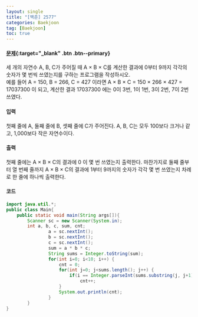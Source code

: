 ```yaml
---
layout: single
title: "[백준] 2577"
categories: Baekjoon
tag: [Baekjoon]
toc: true
---
```


#### [문제](https://www.acmicpc.net/problem/2577){:target="\_blank" .btn .btn--primary}
세 개의 자연수 A, B, C가 주어질 때 A × B × C를 계산한 결과에 0부터 9까지 각각의 숫자가 몇 번씩 쓰였는지를 구하는 프로그램을 작성하시오.  
예를 들어 A = 150, B = 266, C = 427 이라면 A × B × C = 150 × 266 × 427 = 17037300 이 되고, 계산한 결과 17037300 에는 0이 3번, 1이 1번, 3이 2번, 7이 2번 쓰였다.

#### 입력
첫째 줄에 A, 둘째 줄에 B, 셋째 줄에 C가 주어진다. A, B, C는 모두 100보다 크거나 같고, 1,000보다 작은 자연수이다.

#### 출력
첫째 줄에는 A × B × C의 결과에 0 이 몇 번 쓰였는지 출력한다. 마찬가지로 둘째 줄부터 열 번째 줄까지 A × B × C의 결과에 1부터 9까지의 숫자가 각각 몇 번 쓰였는지 차례로 한 줄에 하나씩 출력한다.

#### 코드
```java
import java.util.*;
public class Main{
	public static void main(String args[]){
		Scanner sc = new Scanner(System.in);
		int a, b, c, sum, cnt;
                a = sc.nextInt();
                b = sc.nextInt();
                c = sc.nextInt();
                sum = a * b * c;
                String sums = Integer.toString(sum);
                for(int i=0; i<10; i++) {
                    cnt = 0;
                    for(int j=0; j<sums.length(); j++) {
                        if(i == Integer.parseInt(sums.substring(j, j+1)))
                            cnt++;
                    }
                    System.out.println(cnt);
                }
        }
}
```

